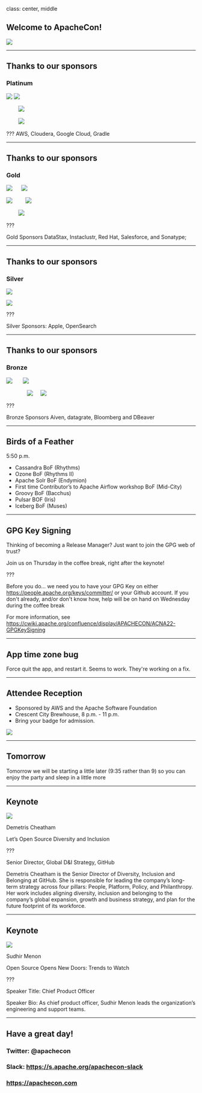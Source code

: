 class: center, middle
## Welcome to ApacheCon!

![](images/banner.png)

---
## Thanks to our sponsors
### Platinum

![](images/aws.png) ![](images/cloudera.png)

&nbsp; &nbsp; &nbsp; &nbsp; ![](images/google.png)

&nbsp; &nbsp; &nbsp; &nbsp; ![](images/gradle.png)

???
AWS, Cloudera, Google Cloud, Gradle

---
## Thanks to our sponsors
### Gold

![](images/datastax.png)  &nbsp; &nbsp; &nbsp;![](images/instaclustr.png)

![](images/redhat.png)  &nbsp; &nbsp; &nbsp; &nbsp;   ![](images/salesforce.png)

&nbsp; &nbsp; &nbsp; &nbsp; ![](images/sonatype.png)

???

Gold Sponsors DataStax, Instaclustr, Red Hat, Salesforce, and Sonatype;

---
## Thanks to our sponsors
### Silver

![](images/apple.png)

![](images/opensearch.png)

???


Silver Sponsors: Apple, OpenSearch

---
## Thanks to our sponsors
### Bronze

![](images/aiven.png) &nbsp; &nbsp; &nbsp; ![](images/datagrate.png)

&nbsp; &nbsp; &nbsp; &nbsp; &nbsp; &nbsp; &nbsp; ![](images/dbeaver.png) &nbsp; &nbsp; ![](images/bloomberg.png)

???

Bronze Sponsors Aiven, datagrate, Bloomberg and DBeaver

---
## Birds of a Feather

5:50 p.m.

* Cassandra BoF (Rhythms)
* Ozone BoF (Rhythms II)
* Apache Solr BoF (Endymion)
* First time Contributor’s to Apache Airflow workshop BoF (Mid-City)
* Groovy BoF (Bacchus)
* Pulsar BOF (Iris)
* Iceberg BoF (Muses)

---
## GPG Key Signing

Thinking of becoming a Release Manager? Just want to join the GPG web of trust?

Join us on Thursday in the coffee break, right after the keynote!

???

Before you do... we need you to have your GPG Key on either https://people.apache.org/keys/committer/ or your Github account. If you
don't already, and/or don't know how, help will be on hand on Wednesday during the coffee break

For more information, see https://cwiki.apache.org/confluence/display/APACHECON/ACNA22-GPGKeySigning

---
## App time zone bug

Force quit the app, and restart it. Seems to work. They're working on a
fix.

---
## Attendee Reception

* Sponsored by AWS and the Apache Software Foundation
* Crescent City Brewhouse, 8 p.m. - 11 p.m.
* Bring your badge for admission.

![](images/crescentcity.jpg)

---
## Tomorrow
 
Tomorrow we will be starting a little later (9:35 rather than 9) so you
can enjoy the party and sleep in a little more

---
## Keynote

![](images/github.png)

Demetris Cheatham

Let’s Open Source Diversity and Inclusion

???

Senior Director, Global D&I Strategy, GitHub

Demetris Cheatham is the Senior Director of Diversity, Inclusion and Belonging at GitHub. She is responsible for leading the company’s long-term strategy across four pillars: People, Platform, Policy, and Philanthropy. Her work includes aligning diversity, inclusion and belonging to the company’s global expansion, growth and business strategy, and plan for the future footprint of its workforce.

---
## Keynote

![](images/cloudera.png)

Sudhir Menon

Open Source Opens New Doors: Trends to Watch

???

Speaker Title: Chief Product Officer

Speaker Bio: As chief product officer, Sudhir Menon leads the organization’s engineering and support teams.

---
## Have a great day!

### Twitter: @apachecon

### Slack: https://s.apache.org/apachecon-slack

### https://apachecon.com

